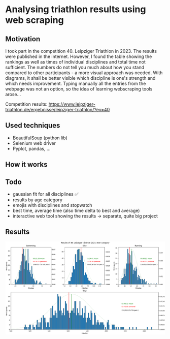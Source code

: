# Analysing triathlon results using web scraping

## Motivation

I took part in the competition 40. Leipziger Triathlon in 2023. The results were published in the internet. 
However, I found the table showing the rankings as well as times of individual disciplines and total time not sufficient. The numbers do not tell you much about how you stand compared to other participants - a more visual approach was needed. With diagrams, it shall be better visible which discipline is one's strength and which needs improvement. Typing manually all the entries from the webpage was not an option, so the idea of learning webscraping tools arose...

Competition results: 
https://www.leipziger-triathlon.de/ergebnisse/leipziger-triathlon/?ev=40

## Used techniques

- BeautifulSoup (python lib)
- Selenium web driver
- Pyplot, pandas, ...

## How it works
 
## Todo

- gaussian fit for all disciplines ✅
- results by age category
- emojis with disciplines and stopwatch
- best time, average time (also time delta to best and average)
- interactive web tool showing the results -> separate, quite big project

## Results

![](results.png)